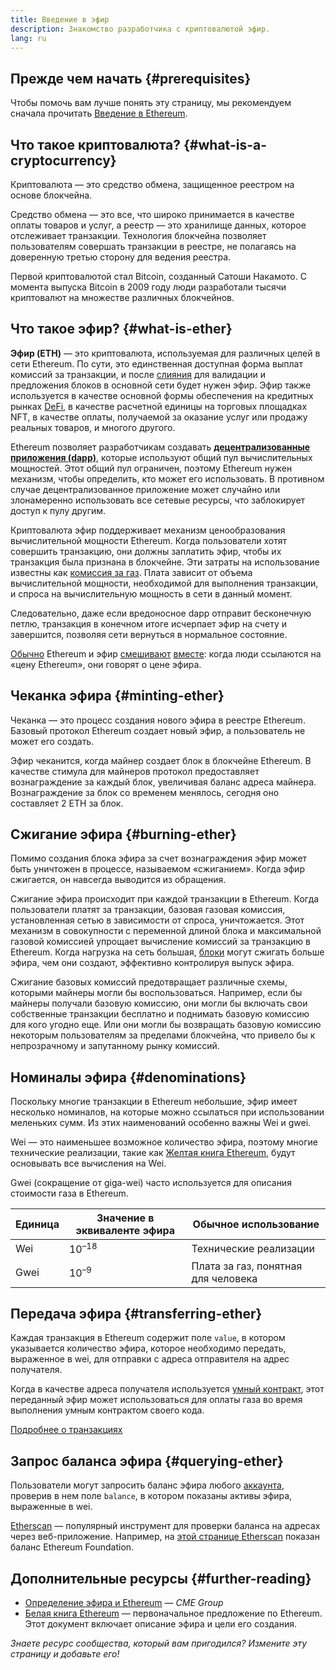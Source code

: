 ```yaml
---
title: Введение в эфир
description: Знакомство разработчика с криптовалютой эфир.
lang: ru
---
```


## Прежде чем начать {#prerequisites}

Чтобы помочь вам лучше понять эту страницу, мы рекомендуем сначала прочитать [Введение в Ethereum](/developers/docs/intro-to-ethereum/).

## Что такое криптовалюта? {#what-is-a-cryptocurrency}

Криптовалюта — это средство обмена, защищенное реестром на основе блокчейна.

Средство обмена — это все, что широко принимается в качестве оплаты товаров и услуг, а реестр — это хранилище данных, которое отслеживает транзакции. Технология блокчейна позволяет пользователям совершать транзакции в реестре, не полагаясь на доверенную третью сторону для ведения реестра.

Первой криптовалютой стал Bitcoin, созданный Сатоши Накамото. С момента выпуска Bitcoin в 2009 году люди разработали тысячи криптовалют на множестве различных блокчейнов.

## Что такое эфир? {#what-is-ether}

**Эфир (ETH)** — это криптовалюта, используемая для различных целей в сети Ethereum. По сути, это единственная доступная форма выплат комиссий за транзакции, и после [слияния](/roadmap/merge) для валидации и предложения блоков в основной сети будет нужен эфир. Эфир также используется в качестве основной формы обеспечения на кредитных рынках [DeFi](/defi), в качестве расчетной единицы на торговых площадках NFT, в качестве оплаты, получаемой за оказание услуг или продажу реальных товаров, и многого другого.

Ethereum позволяет разработчикам создавать [**децентрализованные приложения (dapp)**](/developers/docs/dapps), которые используют общий пул вычислительных мощностей. Этот общий пул ограничен, поэтому Ethereum нужен механизм, чтобы определить, кто может его использовать. В противном случае децентрализованное приложение может случайно или злонамеренно использовать все сетевые ресурсы, что заблокирует доступ к пулу другим.

Криптовалюта эфир поддерживает механизм ценообразования вычислительной мощности Ethereum. Когда пользователи хотят совершить транзакцию, они должны заплатить эфир, чтобы их транзакция была признана в блокчейне. Эти затраты на использование известны как [комиссия за газ](/developers/docs/gas/). Плата зависит от объема вычислительной мощности, необходимой для выполнения транзакции, и спроса на вычислительную мощность в сети в данный момент.

Следовательно, даже если вредоносное dapp отправит бесконечную петлю, транзакция в конечном итоге исчерпает эфир на счету и завершится, позволяя сети вернуться в нормальное состояние.

[Обычно](https://www.reuters.com/article/us-crypto-currencies-lending-insight-idUSKBN25M0GP#:~:text=price%20of%20ethereum) Ethereum и эфир [смешивают](https://www.cnn.com/2021/03/14/tech/nft-art-buying/index.html#:~:text=price%20of%20ethereum) [вместе](https://abcnews.go.com/Business/bitcoin-slumps-week-low-amid-renewed-worries-chinese/story?id=78399845#:~:text=cryptocurrencies%20including%20ethereum): когда люди ссылаются на «цену Ethereum», они говорят о цене эфира.

## Чеканка эфира {#minting-ether}

Чеканка — это процесс создания нового эфира в реестре Ethereum. Базовый протокол Ethereum создает новый эфир, а пользователь не может его создать.

Эфир чеканится, когда майнер создает блок в блокчейне Ethereum. В качестве стимула для майнеров протокол предоставляет вознаграждение за каждый блок, увеличивая баланс адреса майнера. Вознаграждение за блок со временем менялось, сегодня оно составляет 2 ETH за блок.

## Сжигание эфира {#burning-ether}

Помимо создания блока эфира за счет вознаграждения эфир может быть уничтожен в процессе, называемом «сжиганием». Когда эфир сжигается, он навсегда выводится из обращения.

Сжигание эфира происходит при каждой транзакции в Ethereum. Когда пользователи платят за транзакции, базовая газовая комиссия, установленная сетью в зависимости от спроса, уничтожается. Этот механизм в совокупности с переменной длиной блока и максимальной газовой комиссией упрощает вычисление комиссий за транзакцию в Ethereum. Когда нагрузка на сеть большая, [блоки](https://etherscan.io/block/12965263) могут сжигать больше эфира, чем они создают, эффективно контролируя выпуск эфира.

Сжигание базовых комиссий предотвращает различные схемы, которыми майнеры могли бы воспользоваться. Например, если бы майнеры получали базовую комиссию, они могли бы включать свои собственные транзакции бесплатно и поднимать базовую комиссию для кого угодно еще. Или они могли бы возвращать базовую комиссию некоторым пользователям за пределами блокчейна, что привело бы к непрозрачному и запутанному рынку комиссий.

## Номиналы эфира {#denominations}

Поскольку многие транзакции в Ethereum небольшие, эфир имеет несколько номиналов, на которые можно ссылаться при использовании меленьких сумм. Из этих наименований особенно важны Wei и gwei.

Wei — это наименьшее возможное количество эфира, поэтому многие технические реализации, такие как [Желтая книга Ethereum](https://ethereum.github.io/yellowpaper/paper.pdf), будут основывать все вычисления на Wei.

Gwei (сокращение от giga-wei) часто используется для описания стоимости газа в Ethereum.

| Единица | Значение в эквиваленте эфира | Обычное использование               |
| ------- | ---------------------------- | ----------------------------------- |
| Wei     | 10<sup>–18</sup>             | Технические реализации              |
| Gwei    | 10<sup>–9</sup>              | Плата за газ, понятная для человека |

## Передача эфира {#transferring-ether}

Каждая транзакция в Ethereum содержит поле `value`, в котором указывается количество эфира, которое необходимо передать, выраженное в wei, для отправки с адреса отправителя на адрес получателя.

Когда в качестве адреса получателя используется [умный контракт](/developers/docs/smart-contracts/), этот переданный эфир может использоваться для оплаты газа во время выполнения умным контрактом своего кода.

[Подробнее о транзакциях](/developers/docs/transactions/)

## Запрос баланса эфира {#querying-ether}

Пользователи могут запросить баланс эфира любого [аккаунта](/developers/docs/accounts/), проверив в нем поле `balance`, в котором показаны активы эфира, выраженные в wei.

[Etherscan](https://etherscan.io) — популярный инструмент для проверки баланса на адресах через веб-приложение. Например, на [этой странице Etherscan](https://etherscan.io/address/0xde0b295669a9fd93d5f28d9ec85e40f4cb697bae) показан баланс Ethereum Foundation.

## Дополнительные ресурсы {#further-reading}

- [Определение эфира и Ethereum](https://www.cmegroup.com/education/courses/introduction-to-ether/defining-ether-and-ethereum.html) — _CME Group_
- [Белая книга Ethereum](/whitepaper/) — первоначальное предложение по Ethereum. Этот документ включает описание эфира и цели его создания.

_Знаете ресурс сообщества, который вам пригодился? Измените эту страницу и добавьте его!_
